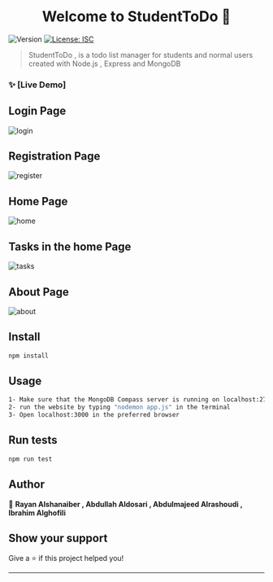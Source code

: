 <h1 align="center">Welcome to StudentToDo 👋</h1>
<p>
  <img alt="Version" src="https://img.shields.io/badge/version-1.0.0-blue.svg?cacheSeconds=2592000" />
  <a href="#" target="_blank">
    <img alt="License: ISC" src="https://img.shields.io/badge/License-ISC-yellow.svg" />
  </a>
</p>

> StudentToDo , is a todo list manager for students and normal users created with Node.js , Express and MongoDB 

### ✨ [Live Demo] 
## Login Page
![login](https://user-images.githubusercontent.com/66013192/216673734-e34f0d21-6963-4866-a3be-81481bfa2ce7.png)
## Registration Page
![register](https://user-images.githubusercontent.com/66013192/216673907-9196a02e-3cba-41ad-80a2-b78381c09c84.png)
## Home Page
![home](https://user-images.githubusercontent.com/66013192/216674042-b5137123-cc29-4b08-a931-0c598f29f245.png)
## Tasks in the home Page
![tasks](https://user-images.githubusercontent.com/66013192/216674100-a50cc9a7-bee7-4fa8-a8de-6b1ecd7d1b1d.png)
## About Page
![about](https://user-images.githubusercontent.com/66013192/216674163-f8b89f21-f985-44d9-a77c-b7ab7fa4129a.png)

## Install

```sh
npm install
```

## Usage

```sh
1- Make sure that the MongoDB Compass server is running on localhost:27017 
2- run the website by typing "nodemon app.js" in the terminal
3- Open localhost:3000 in the preferred browser
```

## Run tests

```sh
npm run test
```

## Author

👤 **Rayan Alshanaiber , Abdullah Aldosari , Abdulmajeed Alrashoudi , Ibrahim Alghofili**


## Show your support

Give a ⭐️ if this project helped you!

***
